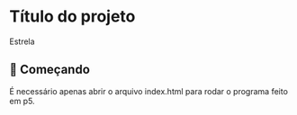 # Título do projeto

Estrela

## 🚀 Começando

É necessário apenas abrir o arquivo index.html para rodar o programa feito em p5.
